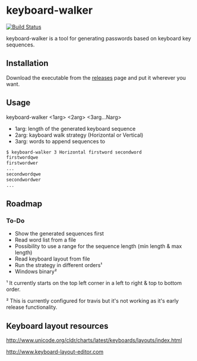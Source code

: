 # keyboard-walker

[![Build Status](https://travis-ci.com/Merik88/keyboard-walker.svg?branch=master)](https://travis-ci.com/Merik88/keyboard-walker)

keyboard-walker is a tool for generating passwords based on keyboard key sequences.

## Installation

Download the executable from the [releases](https://github.com/Merik88/keyboard-walker/releases) page and put it wherever you want.

## Usage

keyboard-walker <1arg> <2arg> <3arg...Narg>

- 1arg: length of the generated keyboard sequence
- 2arg: kayboard walk strategy (Horizontal or Vertical)
- 3arg: words to append sequences to

```bash
$ keyboard-walker 3 Horizontal firstword secondword
firstwordqwe
firstwordwer
...
secondwordqwe
secondwordwer
...
```

## Roadmap

### To-Do

- Show the generated sequences first
- Read word list from a file
- Possibility to use a range for the sequence length (min length & max length)
- Read keyboard layout from file
- Run the strategy in different orders¹
- Windows binary²

¹ It currently starts on the top left corner in a left to right & top to bottom order.

² This is currently configured for travis but it's not working as it's early release functionality.

## Keyboard layout resources

<http://www.unicode.org/cldr/charts/latest/keyboards/layouts/index.html>

<http://www.keyboard-layout-editor.com>
